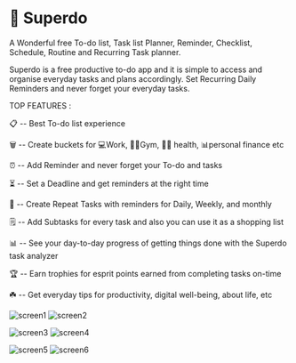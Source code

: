 # 🌟 Superdo
A Wonderful free To-do list, Task list Planner, Reminder, Checklist, Schedule, Routine and Recurring Task planner.

Superdo is a free productive to-do app and it is simple to access and organise everyday tasks and plans accordingly. Set Recurring Daily Reminders and never forget your everyday tasks.

TOP FEATURES :

📋 -- Best To-do list experience

🗑️ -- Create buckets for 💻Work, 🏋️‍♀️Gym, 🧘‍♂️ health, 📊personal finance etc

⏰ -- Add Reminder and never forget your To-do and tasks

⏳ -- Set a Deadline and get reminders at the right time

🔄 -- Create Repeat Tasks with reminders for Daily, Weekly, and monthly

🗒️ -- Add Subtasks for every task and also you can use it as a shopping list

📊 -- See your day-to-day progress of getting things done with the Superdo task analyzer

🏆 -- Earn trophies for esprit points earned from completing tasks on-time

☘️ -- Get everyday tips for productivity, digital well-being, about life, etc

![screen1](https://github.com/AndrewsAlves/Superdo/assets/22699424/5d8615e9-a563-401c-8bb1-f550032f9d69)
![screen2](https://github.com/AndrewsAlves/Superdo/assets/22699424/03252665-780c-4ab0-b739-bdd7519691a5)

![screen3](https://github.com/AndrewsAlves/Superdo/assets/22699424/f0696837-0e76-4465-9397-9e2242c9024e)
![screen4](https://github.com/AndrewsAlves/Superdo/assets/22699424/cf6a174a-3cc3-479f-96bf-c96c051c8734)

![screen5](https://github.com/AndrewsAlves/Superdo/assets/22699424/af67bbae-0296-48b0-b675-3df4072182e0)
![screen6](https://github.com/AndrewsAlves/Superdo/assets/22699424/e672a089-0f79-4ace-8036-d587d25f5a0e)

